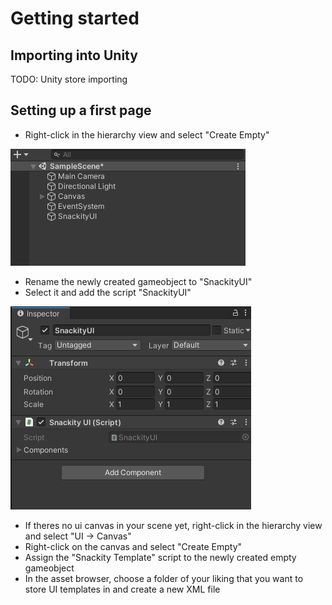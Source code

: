 # Getting started

## Importing into Unity

TODO: Unity store importing

## Setting up a first page

- Right-click in the hierarchy view and select "Create Empty"

![](docs/images/getting-started-hierarchy-1.png)
- Rename the newly created gameobject to "SnackityUI"
- Select it and add the script "SnackityUI"

![](docs/images/getting-started-snackity-ui-script-1.png)

- If theres no ui canvas in your scene yet, right-click in the hierarchy view and select "UI -> Canvas"
- Right-click on the canvas and select "Create Empty"
- Assign the "Snackity Template" script to the newly created empty gameobject
- In the asset browser, choose a folder of your liking that you want to store UI templates in and create a new XML file
